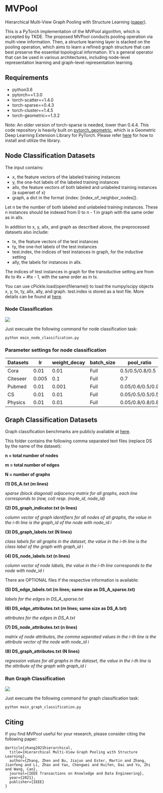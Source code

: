 # MVPool
Hierarchical Multi-View Graph Pooling with Structure Learning ([paper](https://ieeexplore.ieee.org/abstract/document/9460814)).

This is a PyTorch implementation of the MVPool algorithm, which is accepted by TKDE. The proposed MVPool conducts pooling operation via mulit-view information. Then, a structure learning layer is stacked on the pooling operation, which aims to learn a refined graph structure that can best preserve the essential topological information. It's a general operator that can be used in various architectures, including node-level representation learning and graph-level representation learning.

## Requirements
* python3.6
* pytorch==1.3.0
* torch-scatter==1.4.0
* torch-sparse==0.4.3
* torch-cluster==1.4.5
* torch-geometric==1.3.2

Note:
An older version of torch-sparse is needed, lower than 0.4.4. This code repository is heavily built on [pytorch_geometric](https://github.com/rusty1s/pytorch_geometric), which is a Geometric Deep Learning Extension Library for PyTorch. Please refer [here](https://pytorch-geometric.readthedocs.io/en/latest/) for how to install and utilize the library.

## Node Classification Datasets
The input contains:
* x, the feature vectors of the labeled training instances
* y, the one-hot labels of the labeled training instances
* allx, the feature vectors of both labeled and unlabeled training instances (a superset of x)
* graph, a dict in the format {index: [index_of_neighbor_nodes]}.

Let n be the number of both labeled and unlabeled training instances. These n instances should be indexed from 0 to n - 1 in graph with the same order as in allx.

In addition to x, y, allx, and graph as described above, the preprocessed datasets also include:
* tx, the feature vectors of the test instances
* ty, the one-hot labels of the test instances
* test.index, the indices of test instances in graph, for the inductive setting
* ally, the labels for instances in allx.

The indices of test instances in graph for the transductive setting are from #x to #x + #tx - 1, with the same order as in tx.

You can use cPickle.load(open(filename)) to load the numpy/scipy objects x, y, tx, ty, allx, ally, and graph. test.index is stored as a text file. More details can be found at [here](https://github.com/kimiyoung/planetoid).

### Node Classification

![](https://github.com/cszhangzhen/MVPool/blob/main/fig/node-classification.png)

Just execuate the following command for node classification task:
```
python main_node_classification.py
```
### Parameter settings for node classification
| Datasets      | lr        | weight_decay   | batch_size      | pool_ratio     | lambda  | net_layers |
| ------------- | --------- | -------------- | -------- 	   | --------       | -------- | ---------- |
| Cora      | 0.01     | 0.01     	 | Full            | 0.5/0.5/0.8/0.5            | 0.9      | 4			| 
| Citeseer  | 0.005     | 0.1          | Full             | 0.7            | 0.0      | 	1		|
| Pubmed	    | 0.01     | 0.001          | Full             | 0.05/0.6/0.5/0.9            | 1.0      | 4			|
| CS          | 0.01		| 0.01          | Full             | 0.05/0.5/0.5/0.5            | 0.0      | 4			|
| Physics            | 0.01    | 0.01          | Full              | 0.05/0.8/0.8/0.8            | 0.0      | 4          |


## Graph Classification Datasets
Graph classification benchmarks are publicly available at [here](https://ls11-www.cs.tu-dortmund.de/staff/morris/graphkerneldatasets).

This folder contains the following comma separated text files (replace DS by the name of the dataset):

**n = total number of nodes**

**m = total number of edges**

**N = number of graphs**

**(1) DS_A.txt (m lines)** 

*sparse (block diagonal) adjacency matrix for all graphs, each line corresponds to (row, col) resp. (node_id, node_id)*

**(2) DS_graph_indicator.txt (n lines)**

*column vector of graph identifiers for all nodes of all graphs, the value in the i-th line is the graph_id of the node with node_id i*

**(3) DS_graph_labels.txt (N lines)** 

*class labels for all graphs in the dataset, the value in the i-th line is the class label of the graph with graph_id i*

**(4) DS_node_labels.txt (n lines)**

*column vector of node labels, the value in the i-th line corresponds to the node with node_id i*

There are OPTIONAL files if the respective information is available:

**(5) DS_edge_labels.txt (m lines; same size as DS_A_sparse.txt)**

*labels for the edges in DS_A_sparse.txt* 

**(6) DS_edge_attributes.txt (m lines; same size as DS_A.txt)**

*attributes for the edges in DS_A.txt* 

**(7) DS_node_attributes.txt (n lines)** 

*matrix of node attributes, the comma seperated values in the i-th line is the attribute vector of the node with node_id i*

**(8) DS_graph_attributes.txt (N lines)** 

*regression values for all graphs in the dataset, the value in the i-th line is the attribute of the graph with graph_id i*


### Run Graph Classification

![](https://github.com/cszhangzhen/MVPool/blob/main/fig/graph-classification.png)

Just execuate the following command for graph classification task:
```
python main_graph_classification.py
```

## Citing
If you find MVPool useful for your research, please consider citing the following paper:
```
@article{zhang2021hierarchical,
  title={Hierarchical Multi-View Graph Pooling with Structure Learning},
  author={Zhang, Zhen and Bu, Jiajun and Ester, Martin and Zhang, Jianfeng and Li, Zhao and Yao, Chengwei and Huifen, Dai and Yu, Zhi and Wang, Can},
  journal={IEEE Transactions on Knowledge and Data Engineering},
  year={2021},
  publisher={IEEE}
}
``` 
